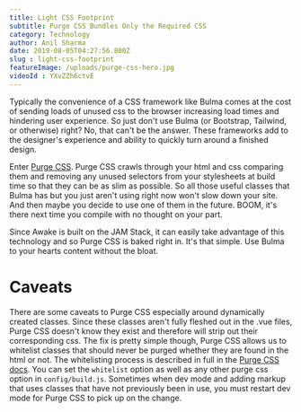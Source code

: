 ```yaml
---
title: Light CSS Footprint
subtitle: Purge CSS Bundles Only the Required CSS
category: Technology
author: Anil Sharma
date: 2019-08-05T04:27:56.800Z
slug : light-css-footprint
featureImage: /uploads/purge-css-hero.jpg
videoId : YXvZZh6ctvE
---
```

Typically the convenience of a CSS framework like Bulma comes at the cost of sending loads of unused css to the browser increasing load times and hindering user experience. So just don't use Bulma (or Bootstrap, Tailwind, or otherwise) right? No, that can't be the answer. These frameworks add to the designer's experience and ability to quickly turn around a finished design. 

Enter [Purge CSS](https://www.purgecss.com/). Purge CSS crawls through your html and css comparing them and removing any unused selectors from your stylesheets at build time so that they can be as slim as possible. So all those useful classes that Bulma has but you just aren't using right now won't slow down your site. And then maybe you decide to use one of them in the future. BOOM, it's there next time you compile with no thought on your part. 

Since Awake is built on the JAM Stack, it can easily take advantage of this technology and so Purge CSS is baked right in. It's that simple. Use Bulma to your hearts content without the bloat.



# Caveats

There are some caveats to Purge CSS especially around dynamically created classes. Since these classes aren't fully fleshed out in the .vue files, Purge CSS doesn't know they exist and therefore will strip out their  corresponding css. The fix is pretty simple though, Purge CSS allows us to whitelist classes that should never be purged whether they are found in the html or not. The whitelisting process is described in full in the [Purge CSS docs](https://www.purgecss.com/whitelisting). You can set the `whitelist` option as well as any other purge css option in `config/build.js`.
Sometimes when dev mode and adding markup that uses classes that have not previously been in use, you must restart dev mode for Purge CSS to pick up on the change. 
